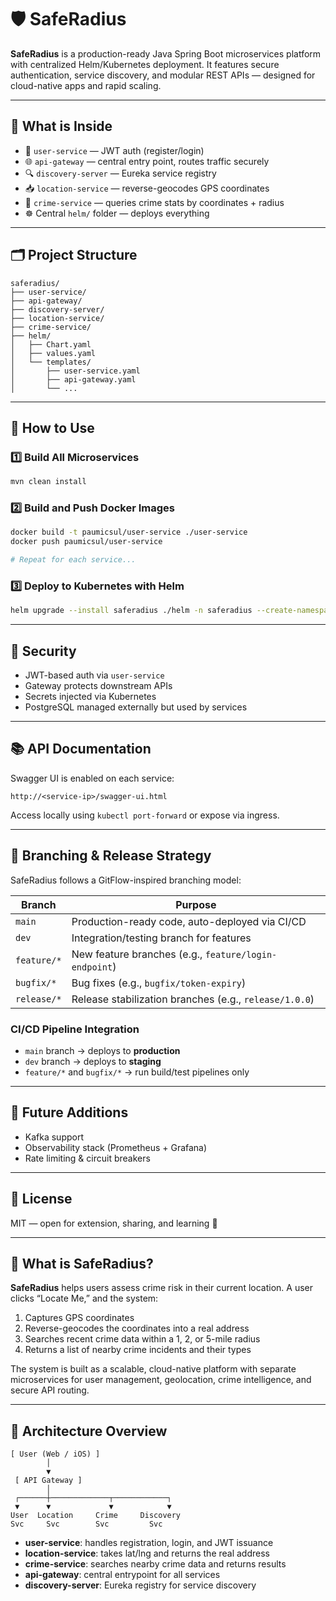 # 🛡️ SafeRadius

**SafeRadius** is a production-ready Java Spring Boot microservices platform with centralized Helm/Kubernetes deployment. It features secure authentication, service discovery, and modular REST APIs — designed for cloud-native apps and rapid scaling.

---

## 🧰 What is Inside

- 🔐 `user-service` — JWT auth (register/login)
- 🌐 `api-gateway` — central entry point, routes traffic securely
- 🔍 `discovery-server` — Eureka service registry
- 📥 `location-service` — reverse-geocodes GPS coordinates
- 🚨 `crime-service` — queries crime stats by coordinates + radius
- ☸️ Central `helm/` folder — deploys everything

---

## 🗂️ Project Structure

```
saferadius/
├── user-service/
├── api-gateway/
├── discovery-server/
├── location-service/
├── crime-service/
├── helm/
│   ├── Chart.yaml
│   ├── values.yaml
│   └── templates/
│       ├── user-service.yaml
│       ├── api-gateway.yaml
│       └── ...
```

---

## 🧪 How to Use

### 1️⃣ Build All Microservices

```bash
mvn clean install
```

### 2️⃣ Build and Push Docker Images

```bash
docker build -t paumicsul/user-service ./user-service
docker push paumicsul/user-service

# Repeat for each service...
```

### 3️⃣ Deploy to Kubernetes with Helm

```bash
helm upgrade --install saferadius ./helm -n saferadius --create-namespace
```

---

## 🔐 Security

- JWT-based auth via `user-service`
- Gateway protects downstream APIs
- Secrets injected via Kubernetes
- PostgreSQL managed externally but used by services

---

## 📚 API Documentation

Swagger UI is enabled on each service:

```
http://<service-ip>/swagger-ui.html
```

Access locally using `kubectl port-forward` or expose via ingress.

---

## 🔀 Branching & Release Strategy

SafeRadius follows a GitFlow-inspired branching model:

| Branch         | Purpose                            |
|----------------|-------------------------------------|
| `main`         | Production-ready code, auto-deployed via CI/CD |
| `dev`          | Integration/testing branch for features |
| `feature/*`    | New feature branches (e.g., `feature/login-endpoint`) |
| `bugfix/*`     | Bug fixes (e.g., `bugfix/token-expiry`) |
| `release/*`    | Release stabilization branches (e.g., `release/1.0.0`) |

### CI/CD Pipeline Integration

- `main` branch → deploys to **production**
- `dev` branch → deploys to **staging**
- `feature/*` and `bugfix/*` → run build/test pipelines only

---

## 🤖 Future Additions

- Kafka support
- Observability stack (Prometheus + Grafana)
- Rate limiting & circuit breakers

---

## 📄 License

MIT — open for extension, sharing, and learning 🚀

---

## 🧭 What is SafeRadius?

**SafeRadius** helps users assess crime risk in their current location. A user clicks “Locate Me,” and the system:

1. Captures GPS coordinates
2. Reverse-geocodes the coordinates into a real address
3. Searches recent crime data within a 1, 2, or 5-mile radius
4. Returns a list of nearby crime incidents and their types

The system is built as a scalable, cloud-native platform with separate microservices for user management, geolocation, crime intelligence, and secure API routing.

---

## 🧱 Architecture Overview

```
[ User (Web / iOS) ]
        │
        ▼
 [ API Gateway ]
        │
 ┌──────┼─────────────┬────────────┐
 ▼      ▼             ▼            ▼
User  Location     Crime     Discovery
Svc     Svc        Svc         Svc
```

- **user-service**: handles registration, login, and JWT issuance
- **location-service**: takes lat/lng and returns the real address
- **crime-service**: searches nearby crime data and returns results
- **api-gateway**: central entrypoint for all services
- **discovery-server**: Eureka registry for service discovery

